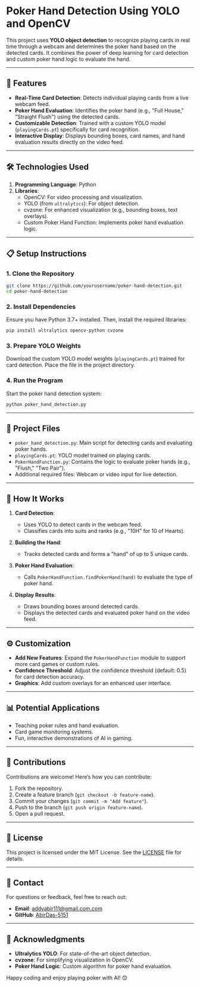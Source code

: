 # Poker Hand Detection Using YOLO and OpenCV

This project uses **YOLO object detection** to recognize playing cards in real time through a webcam and determines the poker hand based on the detected cards. It combines the power of deep learning for card detection and custom poker hand logic to evaluate the hand.

---

## 🚀 **Features**
- **Real-Time Card Detection**: Detects individual playing cards from a live webcam feed.
- **Poker Hand Evaluation**: Identifies the poker hand (e.g., "Full House," "Straight Flush") using the detected cards.
- **Customizable Detection**: Trained with a custom YOLO model (`playingCards.pt`) specifically for card recognition.
- **Interactive Display**: Displays bounding boxes, card names, and hand evaluation results directly on the video feed.

---

## 🛠️ **Technologies Used**
1. **Programming Language**: Python
2. **Libraries**:
   - OpenCV: For video processing and visualization.
   - YOLO (from `ultralytics`): For object detection.
   - cvzone: For enhanced visualization (e.g., bounding boxes, text overlays).
   - Custom Poker Hand Function: Implements poker hand evaluation logic.

---

## 📋 **Setup Instructions**

### 1. Clone the Repository
```bash
git clone https://github.com/yourusername/poker-hand-detection.git
cd poker-hand-detection
```

### 2. Install Dependencies
Ensure you have Python 3.7+ installed. Then, install the required libraries:
```bash
pip install ultralytics opencv-python cvzone
```

### 3. Prepare YOLO Weights
Download the custom YOLO model weights (`playingCards.pt`) trained for card detection. Place the file in the project directory.

### 4. Run the Program
Start the poker hand detection system:
```bash
python poker_hand_detection.py
```

---

## 📂 **Project Files**
- `poker_hand_detection.py`: Main script for detecting cards and evaluating poker hands.
- `playingCards.pt`: YOLO model trained on playing cards.
- `PokerHandFunction.py`: Contains the logic to evaluate poker hands (e.g., "Flush," "Two Pair").
- Additional required files: Webcam or video input for live detection.

---

## 🎯 **How It Works**
1. **Card Detection**:
   - Uses YOLO to detect cards in the webcam feed.
   - Classifies cards into suits and ranks (e.g., "10H" for 10 of Hearts).

2. **Building the Hand**:
   - Tracks detected cards and forms a "hand" of up to 5 unique cards.

3. **Poker Hand Evaluation**:
   - Calls `PokerHandFunction.findPokerHand(hand)` to evaluate the type of poker hand.

4. **Display Results**:
   - Draws bounding boxes around detected cards.
   - Displays the detected cards and evaluated poker hand on the video feed.

---

## ⚙️ **Customization**
- **Add New Features**: Expand the `PokerHandFunction` module to support more card games or custom rules.
- **Confidence Threshold**: Adjust the confidence threshold (default: 0.5) for card detection accuracy.
- **Graphics**: Add custom overlays for an enhanced user interface.

---

## 📊 **Potential Applications**
- Teaching poker rules and hand evaluation.
- Card game monitoring systems.
- Fun, interactive demonstrations of AI in gaming.

---

## 🤝 **Contributions**
Contributions are welcome! Here’s how you can contribute:
1. Fork the repository.
2. Create a feature branch (`git checkout -b feature-name`).
3. Commit your changes (`git commit -m "Add feature"`).
4. Push to the branch (`git push origin feature-name`).
5. Open a pull request.

---

## 📜 **License**
This project is licensed under the MIT License. See the [LICENSE](LICENSE) file for details.

---

## 📧 **Contact**
For questions or feedback, feel free to reach out:
- **Email**: addyabir111@gmail.com.com
- **GitHub**: [AbirDas-5151](https://github.com/AbirDas-5151)

---

## 📝 **Acknowledgments**
- **Ultralytics YOLO**: For state-of-the-art object detection.
- **cvzone**: For simplifying visualization in OpenCV.
- **Poker Hand Logic**: Custom algorithm for poker hand evaluation.

Happy coding and enjoy playing poker with AI! 😊
